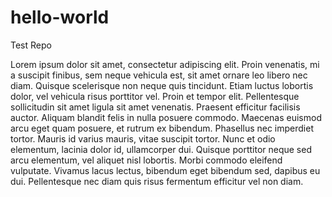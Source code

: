 # hello-world
Test Repo

Lorem ipsum dolor sit amet, consectetur adipiscing elit. Proin venenatis, mi a suscipit finibus, sem neque vehicula est, sit amet ornare leo libero nec diam. Quisque scelerisque non neque quis tincidunt. Etiam luctus lobortis dolor, vel vehicula risus porttitor vel. Proin et tempor elit. Pellentesque sollicitudin sit amet ligula sit amet venenatis. Praesent efficitur facilisis auctor. Aliquam blandit felis in nulla posuere commodo. Maecenas euismod arcu eget quam posuere, et rutrum ex bibendum. Phasellus nec imperdiet tortor. Mauris id varius mauris, vitae suscipit tortor. Nunc et odio elementum, lacinia dolor id, ullamcorper dui. Quisque porttitor neque sed arcu elementum, vel aliquet nisl lobortis. Morbi commodo eleifend vulputate. Vivamus lacus lectus, bibendum eget bibendum sed, dapibus eu dui. Pellentesque nec diam quis risus fermentum efficitur vel non diam.

